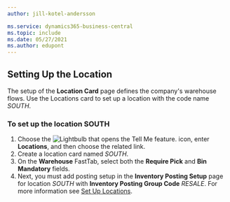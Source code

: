 ```yaml
---
author: jill-kotel-andersson

ms.service: dynamics365-business-central
ms.topic: include
ms.date: 05/27/2021
ms.author: edupont
---
```

## Setting Up the Location

The setup of the **Location Card** page defines the company's warehouse flows. Use the Locations card to set up a location with the code name *SOUTH*.

### To set up the location SOUTH

1. Choose the ![Lightbulb that opens the Tell Me feature.](../media/ui-search/search_small.png "Tell me what you want to do") icon, enter **Locations**, and then choose the related link.  
2. Create a location card named *SOUTH*.  
3. On the **Warehouse** FastTab, select both the **Require Pick** and **Bin Mandatory** fields.
4. Next, you must add posting setup in the **Inventory Posting Setup** page for location *SOUTH* with **Inventory Posting Group Code** *RESALE*. For more information see [Set Up Locations](../inventory-how-setup-locations.md).
